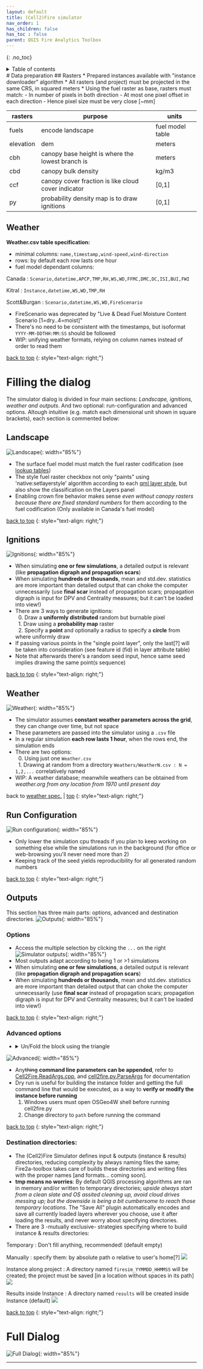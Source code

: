 ```yaml
---
layout: default
title: (Cell2)Fire simulator
nav_order: 1
has_children: false
has_toc : false
parent: QGIS Fire Analytics Toolbox
---
```


{: .no_toc}
<details closed markdown="block">
  <summary>
    Table of contents
  </summary>
  {: .text-delta }
1. TOC
{:toc}
</details>
# Data preparation
## Rasters
* Prepared instances available with "instance downloader" algorithm
* All rasters (and project) must be projected in the same CRS, in squared meters
* Using the fuel raster as base, rasters must match:
    - In number of pixels in both direction
    - At most one pixel offset in each direction
    - Hence pixel size must be very close [~mm]

| rasters | purpose | units |
| --- | --- | --- |
| fuels | encode landscape | fuel model table |
| elevation | dem | meters |
| cbh | canopy base height is where the lowest branch is | meters |
| cbd | canopy bulk density | kg/m3 |
| ccf | canopy cover fraction is like cloud cover indicator | [0,1] |
| py | probability density map is to draw ignitions | [0,1] |

## Weather
**Weather.csv table specification:**
* minimal columns: `name,timestamp,wind-speed,wind-direction`
* rows: by default each row lasts one hour
* fuel model dependant columns:

Canada
: `Scenario,datetime,APCP,TMP,RH,WS,WD,FFMC,DMC,DC,ISI,BUI,FWI`  

Kitral
: `Instance,datetime,WS,WD,TMP,RH`  

Scott&Burgan
: `Scenario,datetime,WS,WD,FireScenario`  

* FireScenario was deprecated by "Live & Dead Fuel Moisture Content Scenario [1=dry..4=moist]"
* There's no need to be consistent with the timestamps, but isoformat `YYYY-MM-DDTHH:MM:SS` should be followed
* WIP: unifying weather formats, relying on column names instead of order to read them

<a href="#top">back to top</a>
{: style="text-align: right;"}

# Filling the dialog
The simulator dialog is divided in four main sections: *Landscape, ignitions, weather and outputs*. And two optional: run-configuration and advanced options.
Altough intuitive (e.g. match each dimensional unit shown in square brackets), each section is commented below:

## Landscape  
![Landscape](img/algo_sim-landscape.png){: width="85%"}
* The surface fuel model must match the fuel raster codification (see [lookup tables])
* The style fuel raster checkbox not only "paints" using 'native:setlayerstyle' algorithm according to each [qml layer style], but also show the classification on the Layers panel
* Enabling crown fire behavior makes sense *even without canopy rasters because there are fixed standard numbers* for them according to the fuel codification (Only available in Canada's fuel model)

<a href="#top">back to top</a>
{: style="text-align: right;"}

## Ignitions  
![Ignitions](img/algo_sim-ignition.png){: width="85%"}
* When simulating **one or few simulations**, a detailed output is relevant (like **propagation digraph and propagation scars**)
* When simulating **hundreds or thousands**, mean and std.dev. statistics are more important than detailed output that can choke the computer unnecessarily (use **final scar** instead of propagation scars; propagation digraph is input for DPV and Centrality measures; but it can't be loaded into view!)
* There are 3 ways to generate ignitions:  
&nbsp; 0. Draw a **uniformly distributed** random but burnable pixel  
&nbsp; 1. Draw using a **probability map** raster  
&nbsp; 2. Specify a **point** and optionally a radius to specify a **circle** from where uniformly draw  
* If passing various points in the "single point layer", only the last[?] will be taken into consideration (see feature id (fid) in layer attribute table)
* Note that afterwards there's a random seed input, hence same seed implies drawing the same point(s sequence)

<a href="#top">back to top</a>
{: style="text-align: right;"}

## Weather  
![Weather](img/algo_sim-weather.png){: width="85%"}
* The simulator assumes **constant weather parameters across the grid**, they can change over time, but not space
* These parameters are passed into the simulator using a `.csv` file
* In a regular simulation **each row lasts 1 hour**, when the rows end, the simulation ends
* There are two options:  
&nbsp; 0. Using just one `Weather.csv`  
&nbsp; 1. Drawing at random from a directory `Weathers/WeatherN.csv : N = 1,2,...` correlatively named 
* WIP: A weather database; meanwhile weathers can be obtained from *weather.org from any location from 1970 until present day*  

back to <a href="#weather">weather spec.</a> \| <a href="#top">top</a>
{: style="text-align: right;"}

## Run Configuration  
![Run configuration](img/algo_sim-run-config.png){: width="85%"}
* Only lower the simulation cpu threads if you plan to keep working on something else while the simulations run in the background (for office or web-browsing you'll never need more than 2)  
* Keeping track of the seed yields reproducibility for all generated random numbers  

<a href="#top">back to top</a>
{: style="text-align: right;"}

## Outputs
This section has three main parts: options, advanced and destination directories.
![Outputs](img/algo_sim-outputs-closedadvanced.png){: width="85%"}  

### Options
* Access the multiple selection by clicking the `...` on the right
![Simulator outputs](img/algo_sim-options.png){: width="85%"}  
* Most outputs adapt according to being 1 or >1 simulations
* When simulating **one or few simulations**, a detailed output is relevant (like **propagation digraph and propagation scars**)
* When simulating **hundreds or thousands**, mean and std.dev. statistics are more important than detailed output that can choke the computer unnecessarily (use **final scar** instead of propagation scars; propagation digraph is input for DPV and Centrality measures; but it can't be loaded into view!)

<a href="#top">back to top</a>
{: style="text-align: right;"}

### Advanced options
* <details><summary>Un/Fold the block using the triangle</summary> at the left of Advanced Parameters</details> 
![Advanced](img/algo_sim-advanced.png){: width="85%"}
* Any~~thing~~ **command line parameters can be appended**, refer to [Cell2Fire.ReadArgs.cpp](https://github.com/fire2a/C2F-W/blob/main/Cell2FireC/ReadArgs.cpp#L40), and [cell2fire.py.ParseArgs](https://github.com/fire2a/C2F-W/blob/main/Cell2FireC/cell2fire.py#L19) for documentation
* Dry run is useful for building the instance folder and getting the full command line that would be executed, as a way to **verify or modify the instance before running**
    1. Windows users must open OSGeo4W shell before running cell2fire.py
    2. Change directory to `path` before running the command

<a href="#top">back to top</a>
{: style="text-align: right;"}

### Destination directories: 
* The (Cell2)Fire Simulator defines input & outputs (instance & results) directories, reducing complexity by always naming files the same; Fire2a-toolbox takes care of builds these directories and writing files with the proper names [and formats... coming soon]. 
* **tmp means no worries**: By default QGIS processing algorithms are ran in memory and/or written to temporary directories; *upside always start from a clean slate and OS assited cleaning up, avoid cloud drives messing up; but the downside is being a bit cumbersome to reach those temporary locations*. The "Save All" plugin automatically encodes and save all currently loaded layers wherever you choose, use it after loading the results, and never worry about specifying directories.
* There are 3 -mutually exclusive- strategies specifying where to build instance & results directories:

Temporary
: Don't fill anything, recommended! (default empty)

Manually
: specify them: by absolute path o relative to user's home[?]
![](img/algo_sim-output-instance-results-input.png)

Instance along project
: A directory named `firesim_YYMMDD_HHMMSS` will be created; the project must be saved [in a location without spaces in its path]
![](img/algo_sim-output-instance-checkbox.png)

Results inside Instance
: A directory named `results` will be created inside Instance (default)
![](img/algo_sim-output-results-checkbox.png)

<a href="#top">back to top</a>
{: style="text-align: right;"}

# Full Dialog 
![Full Dialog](img/algo_sim-dialog.png){: width="85%"}
       
---
[lookup tables]: https://github.com/fire2a/fire-analytics-qgis-processing-toolbox-plugin/tree/main/fireanalyticstoolbox/simulator
[qml layer style]: https://github.com/fire2a/fire-analytics-qgis-processing-toolbox-plugin/tree/main/fireanalyticstoolbox/simulator
